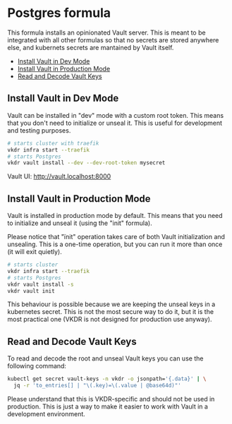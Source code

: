 # Postgres formula <!-- omit in toc -->

This formula installs an opinionated Vault server. This is meant to be integrated with all other formulas so that no secrets are stored anywhere else, and kubernets secrets are mantained by Vault itself.

- [Install Vault in Dev Mode](#install-vault-in-dev-mode)
- [Install Vault in Production Mode](#install-vault-in-production-mode)
- [Read and Decode Vault Keys](#read-and-decode-vault-keys)

## Install Vault in Dev Mode

Vault can be installed in "dev" mode with a custom root token. This means that you don't need to initialize or unseal it. This is useful for development and testing purposes.

```sh
# starts cluster with traefik
vkdr infra start --traefik
# starts Postgres
vkdr vault install --dev --dev-root-token mysecret
```

Vault UI: http://vault.localhost:8000

## Install Vault in Production Mode

Vault is installed in production mode by default. This means that you need to initialize and unseal it (using the "init" formula).

Please notice that "ïnit" operation takes care of both Vault initialization and unsealing. This is a one-time operation, but you can run it more than once (it will exit quietly).

```sh
# starts cluster
vkdr infra start --traefik
# starts Postgres
vkdr vault install -s
vkdr vault init
```

This behaviour is possible because we are keeping the unseal keys in a kubernetes secret. This is not the most secure way to do it, but it is the most practical one (VKDR is not designed for production use anyway). 

## Read and Decode Vault Keys

To read and decode the root and unseal Vault keys you can use the following command:

```sh
kubectl get secret vault-keys -n vkdr -o jsonpath='{.data}' | \
  jq -r 'to_entries[] | "\(.key)=\(.value | @base64d)"'
```

Please understand that this is VKDR-specific and should not be used in production. This is just a way to make it easier to work with Vault in a development environment.

